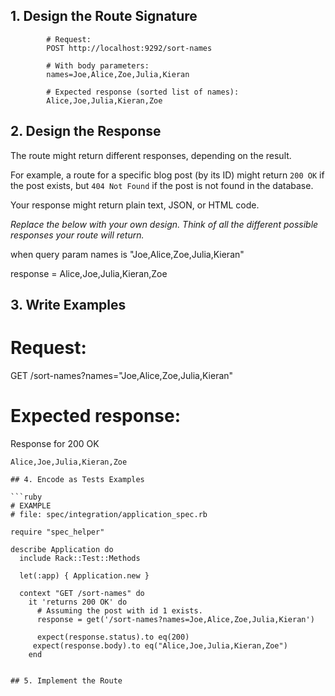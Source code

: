 

## 1. Design the Route Signature

            # Request:
            POST http://localhost:9292/sort-names

            # With body parameters:
            names=Joe,Alice,Zoe,Julia,Kieran

            # Expected response (sorted list of names):
            Alice,Joe,Julia,Kieran,Zoe

## 2. Design the Response

The route might return different responses, depending on the result.

For example, a route for a specific blog post (by its ID) might return `200 OK` if the post exists, but `404 Not Found` if the post is not found in the database.

Your response might return plain text, JSON, or HTML code. 

_Replace the below with your own design. Think of all the different possible responses your route will return._

when query param names is "Joe,Alice,Zoe,Julia,Kieran" 

response = Alice,Joe,Julia,Kieran,Zoe

## 3. Write Examples

# Request:

GET /sort-names?names="Joe,Alice,Zoe,Julia,Kieran"

# Expected response:

Response for 200 OK

```
Alice,Joe,Julia,Kieran,Zoe

## 4. Encode as Tests Examples

```ruby
# EXAMPLE
# file: spec/integration/application_spec.rb

require "spec_helper"

describe Application do
  include Rack::Test::Methods

  let(:app) { Application.new }

  context "GET /sort-names" do
    it 'returns 200 OK' do
      # Assuming the post with id 1 exists.
      response = get('/sort-names?names=Joe,Alice,Zoe,Julia,Kieran')

      expect(response.status).to eq(200)
     expect(response.body).to eq("Alice,Joe,Julia,Kieran,Zoe")
    end


## 5. Implement the Route


